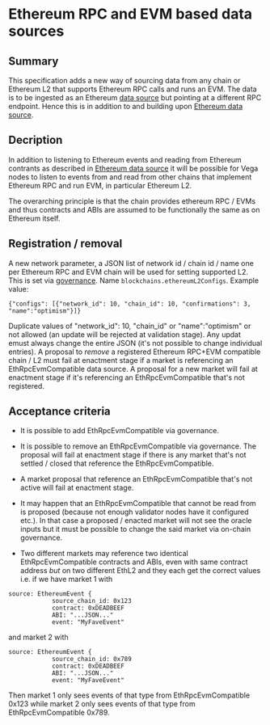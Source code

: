 # Ethereum RPC and EVM based data sources

## Summary 

This specification adds a new way of sourcing data from any chain or Ethereum L2 that supports Ethereum RPC calls and runs an EVM. 
The data is to be ingested as an Ethereum [data source](./0045-DSRC-data_sourcing.md) but pointing at a different RPC endpoint.
Hence this is in addition to and building upon [Ethereum data source](./0082-ETHD-ethereum-data-source.md).

## Decription 

In addition to listening to Ethereum events and reading from Ethereum contrants as described in [Ethereum data source](./0082-ETHD-ethereum-data-source.md) it will be possible for Vega nodes to listen to events from and read from other chains that implement Ethereum RPC and run EVM, in particular Ethereum L2.

The overarching principle is that the chain provides ethereum RPC / EVMs and thus contracts and ABIs are assumed to be functionally the same as on Ethereum itself. 

## Registration / removal

A new network parameter, a JSON list of network id / chain id / name one per Ethereum RPC and EVM chain will be used for setting supported L2. This is set via [governance](./0028-GOVE-governance.md). 
Name `blockchains.ethereumL2Configs`.
Example value: 
```
{"configs": [{"network_id": 10, "chain_id": 10, "confirmations": 3, "name":"optimism"}]}
```
Duplicate values of "network_id": 10, "chain_id" or  "name":"optimism" or not allowed (an update will be rejected at validation stage).
Any updat emust always change the entire JSON (it's not possible to change individual entries).
A proposal to *remove* a registered Ethereum RPC+EVM compatible chain / L2 must fail at enactment stage if a market is referencing an EthRpcEvmCompatible data source. 
A proposal for a new market will fail at enactment stage if it's referencing an EthRpcEvmCompatible that's not registered. 


## Acceptance criteria

- It is possible to add EthRpcEvmCompatible via governance. 

- It is possible to remove an EthRpcEvmCompatible via governance. The proposal will fail at enactment stage if there is any market that's not settled / closed that reference the EthRpcEvmCompatible. 

- A market proposal that reference an EthRpcEvmCompatible that's not active will fail at enactment stage.

- It may happen that an EthRpcEvmCompatible that cannot be read from is proposed (because not enough validator nodes have it configured etc.). In that case a proposed / enacted market will not see the oracle inputs but it must be possible to change the said market via on-chain governance. 

- Two different markets may reference two identical EthRpcEvmCompatible contracts and ABIs, even with same contract address *but* on two different EthL2 and they each get the correct values i.e. if we have market 1 with
```
source: EthereumEvent {
			source_chain_id: 0x123
            contract: 0xDEADBEEF
			ABI: "...JSON..."
			event: "MyFaveEvent"
```
and market 2 with
```
source: EthereumEvent {
			source_chain_id: 0x789
            contract: 0xDEADBEEF
			ABI: "...JSON..."
			event: "MyFaveEvent"
```
Then market 1 only sees events of that type from EthRpcEvmCompatible 0x123 while market 2 only sees events of that type from EthRpcEvmCompatible 0x789. 

